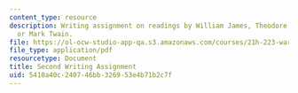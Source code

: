 ```yaml
---
content_type: resource
description: Writing assignment on readings by William James, Theodore Roosevelt,
  or Mark Twain.
file: https://ol-ocw-studio-app-qa.s3.amazonaws.com/courses/21h-223-war-american-society-fall-2002/5410a40c240746bb326953e4b71b2c7f_war_sec_assig902.pdf
file_type: application/pdf
resourcetype: Document
title: Second Writing Assignment
uid: 5410a40c-2407-46bb-3269-53e4b71b2c7f
---
```

